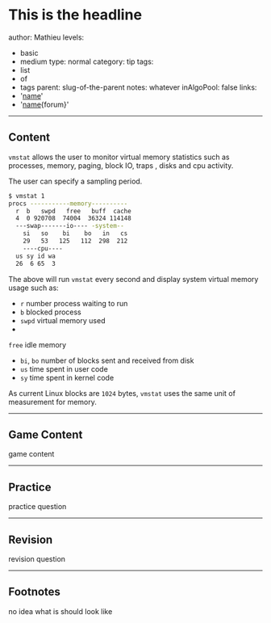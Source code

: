 # This is the headline
author: Mathieu
levels:
  - basic
  - medium
type: normal
category: tip
tags:
  - list
  - of
  - tags
parent: slug-of-the-parent
notes: whatever
inAlgoPool: false
links:
  - '[name](url)'
  - '[name](url){forum}'

---
## Content

`vmstat` allows the user to monitor virtual
memory statistics such as processes, memory,
paging, block IO, traps , disks and cpu
activity.

The user can specify a sampling period.

```bash
$ vmstat 1
procs -----------memory----------
  r  b   swpd   free   buff  cache
  4  0 920708  74004  36324 114148
  ---swap-------io---- -system--
    si   so    bi    bo   in   cs
    29   53   125   112  298  212
    ----cpu----
  us sy id wa
  26  6 65  3
```

The above will run `vmstat` every second and
display system virtual memory usage such
as:
- `r` number process waiting to run
- `b`
blocked process
- `swpd` virtual memory used
-
`free` idle memory
-  `bi`, `bo` number of
blocks sent and received from disk
- `us`
time spent in user code
- `sy` time spent in
kernel code

As current Linux blocks are `1024` bytes, `vmstat` uses the same unit of measurement for memory.

---
## Game Content

game content

---
## Practice

practice question

---
## Revision

revision question

---
## Footnotes

no idea what is should look like
